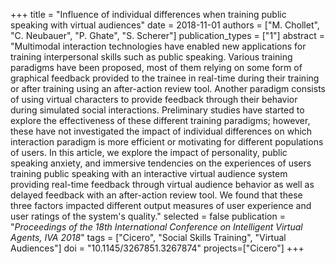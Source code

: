 +++
title = "Influence of individual differences when training public speaking with virtual audiences"
date = 2018-11-01
authors = ["M. Chollet", "C. Neubauer", "P. Ghate", "S. Scherer"]
publication_types = ["1"]
abstract = "Multimodal interaction technologies have enabled new applications for training interpersonal skills such as public speaking. Various training paradigms have been proposed, most of them relying on some form of graphical feedback provided to the trainee in real-time during their training or after training using an after-action review tool. Another paradigm consists of using virtual characters to provide feedback through their behavior during simulated social interactions. Preliminary studies have started to explore the effectiveness of these different training paradigms; however, these have not investigated the impact of individual differences on which interaction paradigm is more efficient or motivating for different populations of users. In this article, we explore the impact of personality, public speaking anxiety, and immersive tendencies on the experiences of users training public speaking with an interactive virtual audience system providing real-time feedback through virtual audience behavior as well as delayed feedback with an after-action review tool. We found that these three factors impacted different output measures of user experience and user ratings of the system's quality."
selected = false
publication = "*Proceedings of the 18th International Conference on Intelligent Virtual Agents, IVA 2018*"
tags = ["Cicero", "Social Skills Training", "Virtual Audiences"]
doi = "10.1145/3267851.3267874"
projects=["Cicero"]
+++
